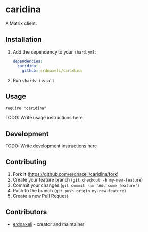 # caridina

A Matrix client.

## Installation

1. Add the dependency to your `shard.yml`:

   ```yaml
   dependencies:
     caridina:
       github: erdnaxeli/caridina
   ```

2. Run `shards install`

## Usage

```crystal
require "caridina"
```

TODO: Write usage instructions here

## Development

TODO: Write development instructions here

## Contributing

1. Fork it (<https://github.com/erdnaxeli/caridina/fork>)
2. Create your feature branch (`git checkout -b my-new-feature`)
3. Commit your changes (`git commit -am 'Add some feature'`)
4. Push to the branch (`git push origin my-new-feature`)
5. Create a new Pull Request

## Contributors

- [erdnaxeli](https://github.com/erdnaxeli) - creator and maintainer
